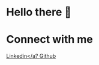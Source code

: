 # Hello there 👋

# Connect with me

<a href="//linkedin.com/in/azumisan">Linkedin</a?
<a href=//github.com/ariunzayag>Github</a>
